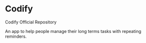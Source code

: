 # Codify
Codify Official Repository

An app to help people manage their long terms tasks with repeating reminders.

